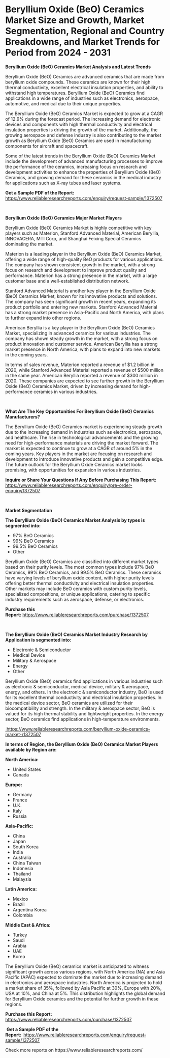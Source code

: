 <p><h1>Beryllium Oxide (BeO) Ceramics Market Size and Growth, Market Segmentation, Regional and Country Breakdowns, and Market Trends for Period from 2024 -  2031</h1></p><p><strong>Beryllium Oxide (BeO) Ceramics Market Analysis and Latest Trends</strong></p>
<p><p>Beryllium Oxide (BeO) Ceramics are advanced ceramics that are made from beryllium oxide compounds. These ceramics are known for their high thermal conductivity, excellent electrical insulation properties, and ability to withstand high temperatures. Beryllium Oxide (BeO) Ceramics find applications in a wide range of industries such as electronics, aerospace, automotive, and medical due to their unique properties.</p><p>The Beryllium Oxide (BeO) Ceramics Market is expected to grow at a CAGR of 12.9% during the forecast period. The increasing demand for electronic devices and components with high thermal conductivity and electrical insulation properties is driving the growth of the market. Additionally, the growing aerospace and defense industry is also contributing to the market growth as Beryllium Oxide (BeO) Ceramics are used in manufacturing components for aircraft and spacecraft.</p><p>Some of the latest trends in the Beryllium Oxide (BeO) Ceramics Market include the development of advanced manufacturing processes to improve the performance of the ceramics, increasing focus on research and development activities to enhance the properties of Beryllium Oxide (BeO) Ceramics, and growing demand for these ceramics in the medical industry for applications such as X-ray tubes and laser systems.</p></p>
<p><strong>Get a Sample PDF of the Report:&nbsp;</strong> <a href="https://www.reliableresearchreports.com/enquiry/request-sample/1372507">https://www.reliableresearchreports.com/enquiry/request-sample/1372507</a></p>
<p>&nbsp;</p>
<p><strong>Beryllium Oxide (BeO) Ceramics Major Market Players</strong></p>
<p><p>Beryllium Oxide (BeO) Ceramics Market is highly competitive with key players such as Materion, Stanford Advanced Material, American Beryllia, INNOVACERA, MTI Corp, and Shanghai Feixing Special Ceramics dominating the market.</p><p>Materion is a leading player in the Beryllium Oxide (BeO) Ceramics Market, offering a wide range of high-quality BeO products for various applications. The company has shown consistent growth in the market, with a strong focus on research and development to improve product quality and performance. Materion has a strong presence in the market, with a large customer base and a well-established distribution network.</p><p>Stanford Advanced Material is another key player in the Beryllium Oxide (BeO) Ceramics Market, known for its innovative products and solutions. The company has seen significant growth in recent years, expanding its product portfolio and entering new markets. Stanford Advanced Material has a strong market presence in Asia-Pacific and North America, with plans to further expand into other regions.</p><p>American Beryllia is a key player in the Beryllium Oxide (BeO) Ceramics Market, specializing in advanced ceramics for various industries. The company has shown steady growth in the market, with a strong focus on product innovation and customer service. American Beryllia has a strong market presence in North America, with plans to expand into new markets in the coming years.</p><p>In terms of sales revenue, Materion reported a revenue of $1.2 billion in 2020, while Stanford Advanced Material reported a revenue of $500 million in the same year. American Beryllia reported a revenue of $300 million in 2020. These companies are expected to see further growth in the Beryllium Oxide (BeO) Ceramics Market, driven by increasing demand for high-performance ceramics in various industries.</p></p>
<p>&nbsp;</p>
<p><strong>What Are The Key Opportunities For Beryllium Oxide (BeO) Ceramics Manufacturers?</strong></p>
<p><p>The Beryllium Oxide (BeO) Ceramics market is experiencing steady growth due to the increasing demand in industries such as electronics, aerospace, and healthcare. The rise in technological advancements and the growing need for high-performance materials are driving the market forward. The market is expected to continue to grow at a CAGR of around 5% in the coming years. Key players in the market are focusing on research and development to introduce innovative products and gain a competitive edge. The future outlook for the Beryllium Oxide Ceramics market looks promising, with opportunities for expansion in various industries.</p></p>
<p><strong>Inquire or Share Your Questions If Any Before Purchasing This Report:</strong> <a href="https://www.reliableresearchreports.com/enquiry/pre-order-enquiry/1372507">https://www.reliableresearchreports.com/enquiry/pre-order-enquiry/1372507</a></p>
<p>&nbsp;</p>
<p><strong>Market Segmentation</strong></p>
<p><strong>The Beryllium Oxide (BeO) Ceramics Market Analysis by types is segmented into:</strong></p>
<p><ul><li>97% BeO Ceramics</li><li>99% BeO Ceramics</li><li>99.5% BeO Ceramics</li><li>Other</li></ul></p>
<p><p>Beryllium Oxide (BeO) Ceramics are classified into different market types based on their purity levels. The most common types include 97% BeO Ceramics, 99% BeO Ceramics, and 99.5% BeO Ceramics. These ceramics have varying levels of beryllium oxide content, with higher purity levels offering better thermal conductivity and electrical insulation properties. Other markets may include BeO ceramics with custom purity levels, specialized compositions, or unique applications, catering to specific industry requirements such as aerospace, defense, or electronics.</p></p>
<p><strong>Purchase this Report:&nbsp;</strong><a href="https://www.reliableresearchreports.com/purchase/1372507">https://www.reliableresearchreports.com/purchase/1372507</a></p>
<p>&nbsp;</p>
<p><strong>The Beryllium Oxide (BeO) Ceramics Market Industry Research by Application is segmented into:</strong></p>
<p><ul><li>Electronic & Semiconductor</li><li>Medical Device</li><li>Military & Aerospace</li><li>Energy</li><li>Other</li></ul></p>
<p><p>Beryllium Oxide (BeO) ceramics find applications in various industries such as electronic & semiconductor, medical device, military & aerospace, energy, and others. In the electronic & semiconductor industry, BeO is used for its excellent thermal conductivity and electrical insulation properties. In the medical device sector, BeO ceramics are utilized for their biocompatibility and strength. In the military & aerospace sector, BeO is valued for its high thermal stability and lightweight properties. In the energy sector, BeO ceramics find applications in high-temperature environments.</p></p>
<p><a href="https://www.reliableresearchreports.com/beryllium-oxide-ceramics-market-r1372507">&nbsp;https://www.reliableresearchreports.com/beryllium-oxide-ceramics-market-r1372507</a></p>
<p><strong>In terms of Region, the Beryllium Oxide (BeO) Ceramics Market Players available by Region are:</strong></p>
<p>
    <p> <strong> North America: </strong>
        <ul>
            <li>United States</li>
            <li>Canada</li>
        </ul>
        </p> 
    <p> <strong> Europe: </strong>
        <ul>
            <li>Germany</li>
            <li>France</li>
            <li>U.K.</li>
            <li>Italy</li>
            <li>Russia</li>
        </ul>
        </p> 
    <p> <strong> Asia-Pacific: </strong>
        <ul>
            <li>China</li>
            <li>Japan</li>
            <li>South Korea</li>
            <li>India</li>
            <li>Australia</li>
            <li>China Taiwan</li>
            <li>Indonesia</li>
            <li>Thailand</li>
            <li>Malaysia</li>
        </ul>
        </p> 
    <p> <strong> Latin America: </strong>
        <ul>
            <li>Mexico</li>
            <li>Brazil</li>
            <li>Argentina Korea</li>
            <li>Colombia</li>
        </ul>
        </p> 
    <p> <strong> Middle East & Africa: </strong>
        <ul>
            <li>Turkey</li>
            <li>Saudi</li>
            <li>Arabia</li>
            <li>UAE</li>
            <li>Korea</li>
        </ul>
    </p>
    </p>
<p><p>The Beryllium Oxide (BeO) ceramics market is anticipated to witness significant growth across various regions, with North America (NA) and Asia Pacific (APAC) expected to dominate the market due to increasing demand in electronics and aerospace industries. North America is projected to hold a market share of 35%, followed by Asia Pacific at 30%, Europe with 20%, USA at 10%, and China at 5%. This distribution highlights the global demand for Beryllium Oxide ceramics and the potential for further growth in these regions.</p></p>
<p><strong>Purchase this Report: </strong><a href="https://www.reliableresearchreports.com/purchase/1372507">https://www.reliableresearchreports.com/purchase/1372507</a></p>
<p>&nbsp;<strong>Get a Sample PDF of the Report:&nbsp;&nbsp;</strong><a href="https://www.reliableresearchreports.com/enquiry/request-sample/1372507">https://www.reliableresearchreports.com/enquiry/request-sample/1372507</a></p>
<p><strong></strong></p>
<p>Check more reports on https://www.reliableresearchreports.com/</p>